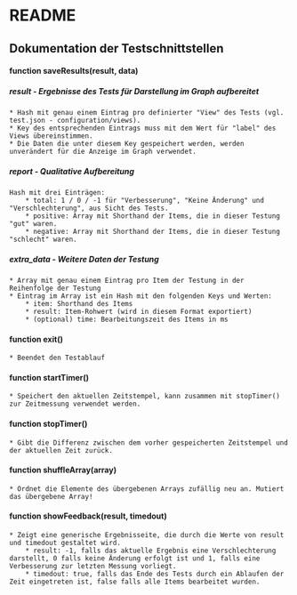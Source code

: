 # README

## Dokumentation der Testschnittstellen

#### function saveResults(result, data)

##### result - Ergebnisse des Tests für Darstellung im Graph aufbereitet
	* Hash mit genau einem Eintrag pro definierter "View" des Tests (vgl. test.json - configuration/views).
	* Key des entsprechenden Eintrags muss mit dem Wert für "label" des Views übereinstimmen.
	* Die Daten die unter diesem Key gespeichert werden, werden unverändert für die Anzeige im Graph verwendet.

##### report - Qualitative Aufbereitung
    Hash mit drei Einträgen:
		* total: 1 / 0 / -1 für "Verbesserung", "Keine Änderung" und "Verschlechterung", aus Sicht des Tests.
		* positive: Array mit Shorthand der Items, die in dieser Testung "gut" waren.
		* negative: Array mit Shorthand der Items, die in dieser Testung "schlecht" waren.
	
##### extra_data - Weitere Daten der Testung
	* Array mit genau einem Eintrag pro Item der Testung in der Reihenfolge der Testung
	* Eintrag im Array ist ein Hash mit den folgenden Keys und Werten:
		* item: Shorthand des Items 
		* result: Item-Rohwert (wird in diesem Format exportiert)
		* (optional) time: Bearbeitungszeit des Items in ms
		
#### function exit()
    * Beendet den Testablauf 

#### function startTimer()
    * Speichert den aktuellen Zeitstempel, kann zusammen mit stopTimer() zur Zeitmessung verwendet werden.

#### function stopTimer()
    * Gibt die Differenz zwischen dem vorher gespeicherten Zeitstempel und der aktuellen Zeit zurück.

#### function shuffleArray(array)
    * Ordnet die Elemente des übergebenen Arrays zufällig neu an. Mutiert das übergebene Array!
 
#### function showFeedback(result, timedout)
    * Zeigt eine generische Ergebnisseite, die durch die Werte von result und timedout gestaltet wird.
        * result: -1, falls das aktuelle Ergebnis eine Verschlechterung darstellt, 0 falls keine Änderung erfolgt ist und 1, falls eine Verbesserung zur letzten Messung vorliegt.
        * timedout: true, falls das Ende des Tests durch ein Ablaufen der Zeit eingetreten ist, false falls alle Items bearbeitet wurden.
